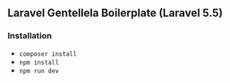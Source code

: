 ## Laravel Gentellela Boilerplate (Laravel 5.5)
### Installation
+ ``composer install``
+ ``npm install``
+ ``npm run dev``
